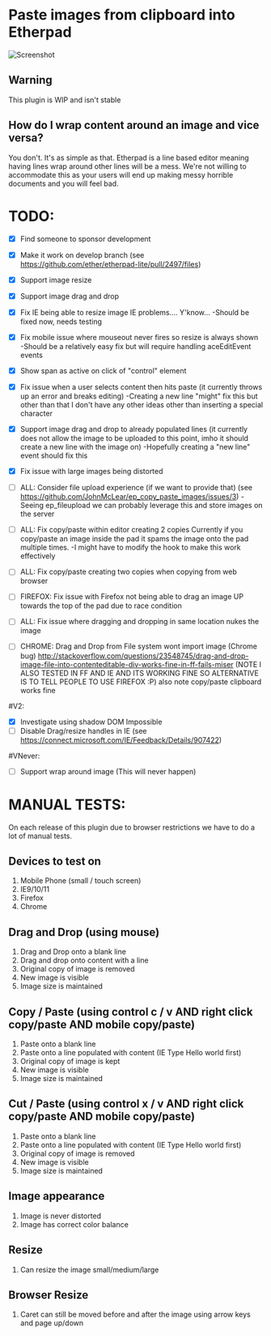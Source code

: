 # Paste images from clipboard into Etherpad
![Screenshot](http://i.imgur.com/emZqtwG.png)

## Warning
This plugin is WIP and isn't stable 

## How do I wrap content around an image and vice versa?
You don't.  It's as simple as that.  Etherpad is a line based editor meaning having lines wrap around other lines will be a mess.  We're not willing to accommodate this as your users will end up making messy horrible documents and you will feel bad.

# TODO:
 - [x] Find someone to sponsor development
 - [x] Make it work on develop branch (see https://github.com/ether/etherpad-lite/pull/2497/files)
 - [x] Support image resize
 - [x] Support image drag and drop
 - [x] Fix IE being able to resize image IE problems....  Y'know...
 -Should be fixed now, needs testing
 - [x] Fix mobile issue where mouseout never fires so resize is always shown
 -Should be a relatively easy fix but will require handling aceEditEvent events
 - [x] Show span as active on click of "control" element
 - [x] Fix issue when a user selects content then hits paste (it currently throws up an error and breaks editing)
 -Creating a new line "might" fix this but other than that I don't have any other ideas other than inserting a special character
 - [x] Support image drag and drop to already populated lines (it currently does not allow the image to be uploaded to this point, imho it should create a new line with the image on)
 -Hopefully creating a "new line" event should fix this
 - [x] Fix issue with large images being distorted

 - [ ] ALL: Consider file upload experience (if we want to provide that) (see https://github.com/JohnMcLear/ep_copy_paste_images/issues/3)
 -Seeing ep_fileupload we can probably leverage this and store images on the server
 - [ ] ALL: Fix copy/paste within editor creating 2 copies Currently if you copy/paste an image inside the pad it spams the image onto the pad multiple times.
 -I might have to modify the hook to make this work effectively
 - [ ] ALL: Fix copy/paste creating two copies when copying from web browser

 - [ ] FIREFOX: Fix issue with Firefox not being able to drag an image UP towards the top of the pad due to race condition
 - [ ] ALL: Fix issue where dragging and dropping in same location nukes the image
 - [ ] CHROME: Drag and Drop from File system wont import image (Chrome bug) http://stackoverflow.com/questions/23548745/drag-and-drop-image-file-into-contenteditable-div-works-fine-in-ff-fails-miser  (NOTE I ALSO TESTED IN FF AND IE AND ITS WORKING FINE SO ALTERNATIVE IS TO TELL PEOPLE TO USE FIREFOX :P) also note copy/paste clipboard works fine

#V2:
 - [x] Investigate using shadow DOM Impossible
 - [ ] Disable Drag/resize handles in IE (see https://connect.microsoft.com/IE/Feedback/Details/907422)

#VNever:
 - [ ] Support wrap around image (This will never happen)

# MANUAL TESTS:
On each release of this plugin due to browser restrictions we have to do a lot of manual tests.

## Devices to test on
1. Mobile Phone (small / touch screen)
1. IE9/10/11
1. Firefox
1. Chrome

## Drag and Drop (using mouse)
1. Drag and Drop onto a blank line
1. Drag and drop onto content with a line
  1. Original copy of image is removed
  1. New image is visible
  1. Image size is maintained

## Copy / Paste (using control c / v AND right click copy/paste AND mobile copy/paste)
1. Paste onto a blank line
1. Paste onto a line populated with content (IE Type Hello world first)
  1. Original copy of image is kept
  1. New image is visible
  1. Image size is maintained

## Cut / Paste (using control x / v AND right click copy/paste AND mobile copy/paste)
1. Paste onto a blank line
1. Paste onto a line populated with content (IE Type Hello world first)
  1. Original copy of image is removed
  1. New image is visible
  1. Image size is maintained

## Image appearance
  1. Image is never distorted
  1. Image has correct color balance

## Resize
  1. Can resize the image small/medium/large

## Browser Resize
  1. Caret can still be moved before and after the image using arrow keys and page up/down

